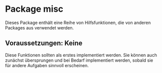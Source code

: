 # Package misc

Dieses Package enthält eine Reihe von Hilfsfunktionen,
die von anderen Packages aus verwendet werden.

## Voraussetzungen: Keine

Diese Funktionen sollten als erstes implementiert werden.
Sie können auch zunächst übersprungen und bei Bedarf implementiert werden,
sobald sie für andere Aufgaben sinnvoll erscheinen.
